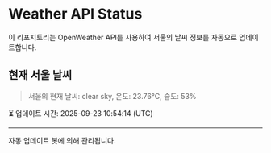 
# Weather API Status

이 리포지토리는 OpenWeather API를 사용하여 서울의 날씨 정보를 자동으로 업데이트합니다.

## 현재 서울 날씨
> 서울의 현재 날씨: clear sky, 온도: 23.76°C, 습도: 53%

⏳ 업데이트 시간: 2025-09-23 10:54:14 (UTC)

---
자동 업데이트 봇에 의해 관리됩니다.
